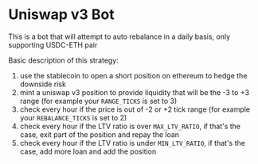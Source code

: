 # Uniswap v3 Bot

This is a bot that will attempt to auto rebalance in a daily basis, only supporting USDC-ETH pair

Basic description of this strategy:

1. use the stablecoin to open a short position on ethereum to hedge the downside risk
2. mint a uniswap v3 position to provide liquidity that will be the -3 to +3 range (for example your `RANGE_TICKS` is set to 3)
3. check every hour if the price is out of -2 or +2 tick range (for example your `REBALANCE_TICKS` is set to 2)
4. check every hour if the LTV ratio is over `MAX_LTV_RATIO`, if that's the case, exit part of the position and repay the loan
5. check every hour if the LTV ratio is under `MIN_LTV_RATIO`, if that's the case, add more loan and add the position
